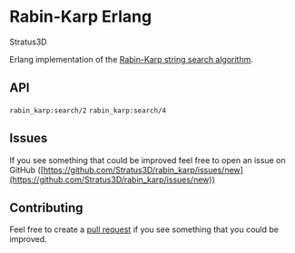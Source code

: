 # Rabin-Karp Erlang

Stratus3D

Erlang implementation of the [Rabin-Karp string search algorithm](
https://en.wikipedia.org/wiki/Rabin%E2%80%93Karp_algorithm).

## API

`rabin_karp:search/2`
`rabin_karp:search/4`

## Issues
If you see something that could be improved feel free to open an issue on GitHub ([https://github.com/Stratus3D/rabin_karp/issues/new](https://github.com/Stratus3D/rabin_karp/issues/new))

## Contributing
Feel free to create a [pull request](https://github.com/Stratus3D/rabin_karp/compare) if you see something that you could be improved.
